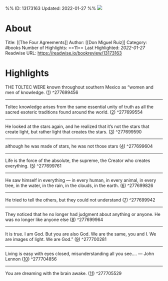 %%
ID: 13173163
Updated: 2022-01-27
%%
![](http://a2.mzstatic.com/us/r30/Publication/v4/9d/83/df/9d83df83-8c7f-f2f1-903c-eebd700c14a7/cover1400x0.jpeg)

# About
Title: [[The Four Agreements]]
Author: [[Don Miguel Ruiz]]
Category: #books
Number of Highlights: ==11==
Last Highlighted: *2022-01-27*
Readwise URL: https://readwise.io/bookreview/13173163

# Highlights 
THE TOLTEC WERE known throughout southern Mexico as “women and men of knowledge. ([1](https://readwise.io/to_kindle?action=open&asin=null&location=1)) ^277699456

---

Toltec knowledge arises from the same essential unity of truth as all the sacred esoteric traditions found around the world. ([2](https://readwise.io/to_kindle?action=open&asin=null&location=2)) ^277699554

---

He looked at the stars again, and he realized that it’s not the stars that create light, but rather light that creates the stars. ([3](https://readwise.io/to_kindle?action=open&asin=null&location=3)) ^277699590

---

although he was made of stars, he was not those stars ([4](https://readwise.io/to_kindle?action=open&asin=null&location=4)) ^277699604

---

Life is the force of the absolute, the supreme, the Creator who creates everything. ([5](https://readwise.io/to_kindle?action=open&asin=null&location=5)) ^277699761

---

He saw himself in everything — in every human, in every animal, in every tree, in the water, in the rain, in the clouds, in the earth. ([6](https://readwise.io/to_kindle?action=open&asin=null&location=6)) ^277699826

---

He tried to tell the others, but they could not understand ([7](https://readwise.io/to_kindle?action=open&asin=null&location=7)) ^277699942

---

They noticed that he no longer had judgment about anything or anyone. He was no longer like anyone else ([8](https://readwise.io/to_kindle?action=open&asin=null&location=8)) ^277699964

---

It is true. I am God. But you are also God. We are the same, you and I. We are images of light. We are God.” ([9](https://readwise.io/to_kindle?action=open&asin=null&location=9)) ^277700281

---

Living is easy with eyes closed, misunderstanding all you see….
— John Lennon ([10](https://readwise.io/to_kindle?action=open&asin=null&location=10)) ^277704856

---

You are dreaming with the brain awake. ([11](https://readwise.io/to_kindle?action=open&asin=null&location=11)) ^277705529

